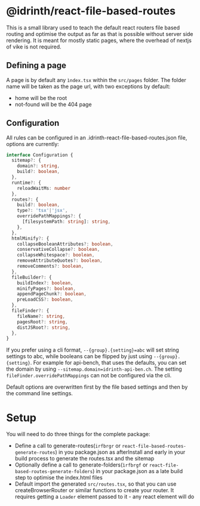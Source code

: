 # @idrinth/react-file-based-routes

This is a small library used to teach the default react routers file based routing and optimise the output as far as that is possible without server side rendering. It is meant for mostly static pages, where the overhead of nextjs of vike is not required.

## Defining a page

A page is by default any `ìndex.tsx` within the `src/pages` folder. The folder name will be taken as the page url, with two exceptions by default:

- home will be the root
- not-found will be the 404 page

## Configuration

All rules can be configured in an .idrinth-react-file-based-routes.json file, options are currently:

```ts
interface Configuration {
  sitemap?: {
    domain?: string,
    build?: boolean,
  },
  runtime?: {
    reloadWaitMs: number
  },
  routes?: {
    build?: boolean,
    type?: 'tsx'|'jsx',
    overridePathMappings?: {
      [filesystemPath: string]: string,
    },
  },
  htmlMinify?: {
    collapseBooleanAttributes?: boolean,
    conservativeCollapse?: boolean,
    collapseWhitespace?: boolean,
    removeAttributeQuotes?: boolean,
    removeComments?: boolean,
  },
  fileBuilder?: {
    buildIndex?: boolean,
    minifyPages?: boolean,
    appendPageChunk?: boolean,
    preLoadCSS?: boolean,
  },
  fileFinder?: {
    fileName?: string,
    pagesRoot?: string,
    distJSRoot?: string,
  },
}
```

If you prefer using a cli format, `--{group}.{setting}=abc` will set string settings to abc, while booleans can be flipped by just using `--{group}.{setting}`. For example for api-bench, that uses the defaults, you can set the domain by using `--sitemap.domain=idrinth-api-ben.ch`. The setting `fileFinder.overridePathMappings` can not be configured via the cli.

Default options are overwritten first by the file based settings and then by the command line settings.

# Setup

You will need to do three things for the complete package:

- Define a call to generate-routes(`irfbrgr` or `react-file-based-routes-generate-routes`) in you package.json as afterInstall and early in your build process to generate the routes.tsx and the sitemap
- Optionally define a call to generate-folders(`ìrfbrgf` or `react-file-based-routes-generate-folders`) in your package.json as a late build step to optimise the index.html files
- Default import the generated `src/routes.tsx`, so that you can use createBrowserRouter or similar functions to create your router. It requires getting a `Loader` element passed to it - any react element will do

